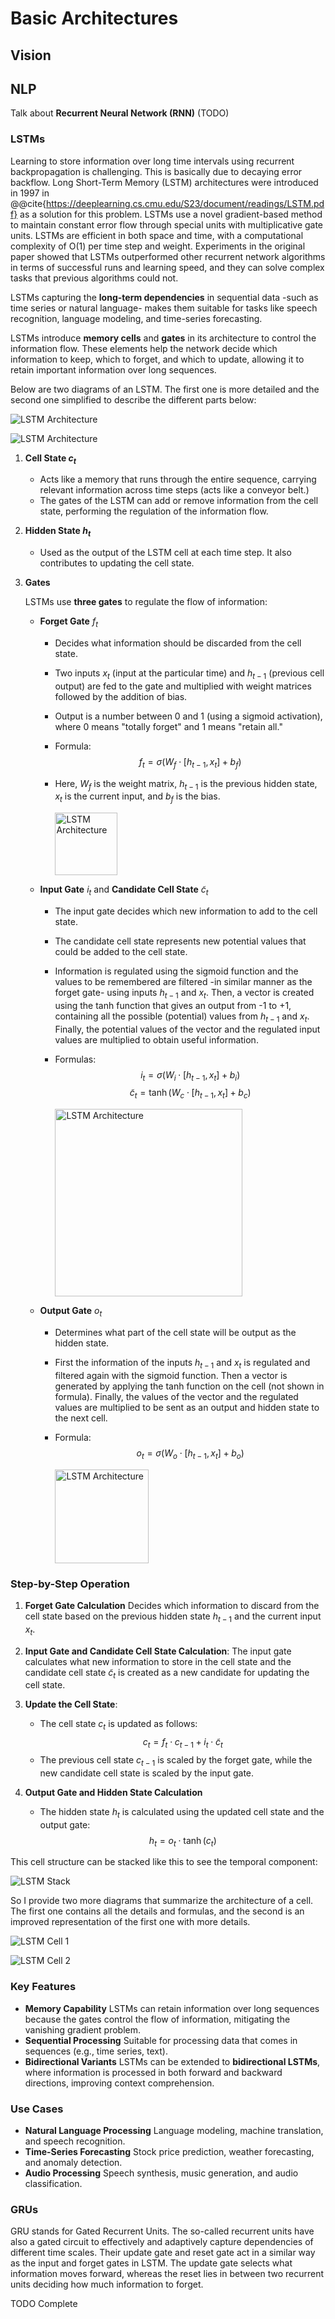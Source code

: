 # Basic Architectures

## Vision

## NLP

Talk about **Recurrent Neural Network (RNN)** (TODO)

### LSTMs

Learning to store information over long time intervals using recurrent backpropagation is challenging. This is basically due to decaying error backflow. Long Short-Term Memory (LSTM) architectures were introduced in 1997 in @@cite{https://deeplearning.cs.cmu.edu/S23/document/readings/LSTM.pdf} as a solution for this problem. LSTMs use a novel gradient-based method to maintain constant error flow through special units with multiplicative gate units. LSTMs are efficient in both space and time, with a computational complexity of O(1) per time step and weight. Experiments in the original paper showed that LSTMs outperformed other recurrent network algorithms in terms of successful runs and learning speed, and they can solve complex tasks that previous algorithms could not.

LSTMs capturing the **long-term dependencies** in sequential data -such as time series or natural language- makes them suitable for tasks like speech recognition, language modeling, and time-series forecasting.

LSTMs introduce **memory cells** and **gates** in its architecture to control the information flow. These elements help the network decide which information to keep, which to forget, and which to update, allowing it to retain important information over long sequences.

Below are two diagrams of an LSTM. The first one is more detailed and the second one simplified to describe the different parts below:

![LSTM Architecture](images/lstm_arch2.png)

![LSTM Architecture](images/lstm_arch.png)

1. **Cell State $c_t$**
   - Acts like a memory that runs through the entire sequence, carrying relevant information across time steps (acts like a conveyor belt.)
   - The gates of the LSTM can add or remove information from the cell state, performing the regulation of the information flow.

2. **Hidden State $h_t$**
   - Used as the output of the LSTM cell at each time step. It also contributes to updating the cell state.

3. **Gates**
   
   LSTMs use **three gates** to regulate the flow of information:

   - **Forget Gate** $f_t$
   
     - Decides what information should be discarded from the cell state.
     - Two inputs $x_t$ (input at the particular time) and $h_{t-1}$ (previous cell output) are fed to the gate and multiplied with weight matrices followed by the addition of bias. 
     - Output is a number between 0 and 1 (using a sigmoid activation), where 0 means "totally forget" and 1 means "retain all."
     - Formula: 
       $$
       f_t = \sigma(W_f \cdot [h_{t-1}, x_t] + b_f)
       $$
     - Here, $W_f$ is the weight matrix, $h_{t-1}$ is the previous hidden state, $x_t$ is the current input, and $b_f$ is the bias.

   
        <img src="images/lstm_forget_gate.png" alt="LSTM Architecture" width="100"/>
        <!-- ![LSTM Architecture](images/lstm_forget_gate.png) -->
    

   - **Input Gate** $i_t$ and **Candidate Cell State** $\tilde{c}_t$
     - The input gate decides which new information to add to the cell state. 
     - The candidate cell state represents new potential values that could be added to the cell state. 
     - Information is regulated using the sigmoid function and the values to be remembered are filtered -in similar manner as the forget gate- using inputs $h_{t-1}$ and $x_t$. Then, a vector is created using the tanh function that gives an output from -1 to +1, containing all the possible (potential) values from $h_{t-1}$ and $x_t$. Finally, the potential values of the vector and the regulated input values are multiplied to obtain useful information.
     
     - Formulas:
       $$
       i_t = \sigma(W_i \cdot [h_{t-1}, x_t] + b_i)
       $$
       $$
       \tilde{c}_t = \tanh(W_c \cdot [h_{t-1}, x_t] + b_c)
       $$

        <img src="images/lstm_input_cand_gate.png" alt="LSTM Architecture" width="300"/>

   - **Output Gate** $o_t$
     - Determines what part of the cell state will be output as the hidden state.
     - First the information of the inputs $h_{t-1}$ and $x_t$ is regulated and filtered again with the sigmoid function. Then a vector is generated by applying the tanh function on the cell (not shown in formula). Finally, the values of the vector and the regulated values are multiplied to be sent as an output and hidden state to the next cell.
     - Formula:
       $$
       o_t = \sigma(W_o \cdot [h_{t-1}, x_t] + b_o)
       $$

        <img src="images/lstm_output_gate.png" alt="LSTM Architecture" width="150"/>


### Step-by-Step Operation

1. **Forget Gate Calculation**
   Decides which information to discard from the cell state based on the previous hidden state $h_{t-1}$ and the current input $x_t$.

2. **Input Gate and Candidate Cell State Calculation**:
   The input gate calculates what new information to store in the cell state and the candidate cell state $\tilde{c}_t$ is created as a new candidate for updating the cell state.

3. **Update the Cell State**:
   - The cell state $c_t$ is updated as follows:
     $$
     c_t = f_t \cdot c_{t-1} + i_t \cdot \tilde{c}_t
     $$
   - The previous cell state $c_{t-1}$ is scaled by the forget gate, while the new candidate cell state is scaled by the input gate.

4. **Output Gate and Hidden State Calculation**
   - The hidden state $h_t$ is calculated using the updated cell state and the output gate:
     $$
     h_t = o_t \cdot \tanh(c_t)
     $$

This cell structure can be stacked like this to see the temporal component:

![LSTM Stack](images/lstm_stack.png)

So I provide two more diagrams that summarize the architecture of a cell. The first one contains all the details and formulas, and the second is an improved representation of the first one with more details.

![LSTM Cell 1](images/lstm_cell_1.png)

![LSTM Cell 2](images/lstm_cell_2.png)

### Key Features
- **Memory Capability** LSTMs can retain information over long sequences because the gates control the flow of information, mitigating the vanishing gradient problem.
- **Sequential Processing** Suitable for processing data that comes in sequences (e.g., time series, text).
- **Bidirectional Variants** LSTMs can be extended to **bidirectional LSTMs**, where information is processed in both forward and backward directions, improving context comprehension.

### Use Cases
- **Natural Language Processing** Language modeling, machine translation, and speech recognition.
- **Time-Series Forecasting** Stock price prediction, weather forecasting, and anomaly detection.
- **Audio Processing** Speech synthesis, music generation, and audio classification.

### GRUs

GRU stands for Gated Recurrent Units. The so-called recurrent units have also a gated circuit to effectively and adaptively capture dependencies of different time scales. Their update gate and reset gate act in a similar way as the input and forget gates in LSTM. The update gate selects what information moves forward, whereas the reset lies in between two recurrent units deciding how much information to forget. 

TODO Complete